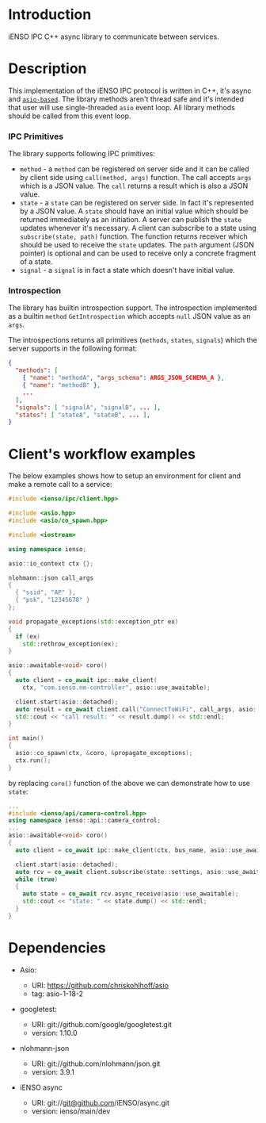Introduction
============

iENSO IPC C++ async library to communicate between services.

Description
===========

This implementation of the iENSO IPC protocol is written in C++, it's async and [`asio-based`](https://think-async.com/Asio/).
The library methods aren't thread safe and it's intended that user will use single-threaded `asio` event loop. All library methods should be called from this event loop.

### IPC Primitives
The library supports following IPC primitives:
- `method` - a `method` can be registered on server side and it can be called by client side using `call(method, args)` function. The call accepts `args` which is a JSON value. The `call` returns a result which is also a JSON value.
- `state` - a `state` can be registered on server side. In fact it's represented by a JSON value. A `state` should have an initial value which should be returned immediately as an initiation. A server can publish the `state` updates whenever it's necessary. A client can subscribe to a state using `subscribe(state, path)` function. The function returns receiver which should be used to receive the `state` updates. The `path` argument (JSON pointer) is optional and can be used to receive only a concrete fragment of a state.
- `signal` - a `signal` is in fact a state which doesn't have initial value.

### Introspection
The library has builtin introspection support. The introspection implemented as a builtin `method` `GetIntrospection` which accepts `null` JSON value as an `args`.

The introspections returns all primitives (`methods`, `states`, `signals`) which the server supports in the following format:
```json
{
  "methods": [
    { "name": "methodA", "args_schema": ARGS_JSON_SCHEMA_A },
    { "name": "methodB" },
    ...
  ],
  "signals": [ "signalA", "signalB", ... ],
  "states": [ "stateA", "stateB", ... ],
}
```

Client's workflow examples
=================

The below examples shows how to setup an environment for client and make a remote call to a service:
```c++
#include <ienso/ipc/client.hpp>

#include <asio.hpp>
#include <asio/co_spawn.hpp>

#include <iostream>

using namespace ienso;

asio::io_context ctx {};

nlohmann::json call_args
{
  { "ssid", "AP" },
  { "psk", "12345678" }
};

void propagate_exceptions(std::exception_ptr ex)
{
  if (ex)
    std::rethrow_exception(ex);
}

asio::awaitable<void> coro()
{
  auto client = co_await ipc::make_client(
    ctx, "com.ienso.nm-controller", asio::use_awaitable);

  client.start(asio::detached);
  auto result = co_await client.call("ConnectToWiFi", call_args, asio::use_awaitable);
  std::cout << "call result: " << result.dump() << std::endl;
}

int main()
{
  asio::co_spawn(ctx, &coro, &propagate_exceptions);
  ctx.run();
}

```

by replacing `coro()` function of the above we can demonstrate how to use `state`:
```c++
...
#include <ienso/api/camera-control.hpp>
using namespace ienso::api::camera_control;
...
asio::awaitable<void> coro()
{
  auto client = co_await ipc::make_client(ctx, bus_name, asio::use_awaitable);

  client.start(asio::detached);
  auto rcv = co_await client.subscribe(state::settings, asio::use_awaitable);
  while (true)
  {
    auto state = co_await rcv.async_receive(asio::use_awaitable);
    std::cout << "state: " << state.dump() << std::endl;
  }
}
```

Dependencies
============

* Asio:

  - URI: https://github.com/chriskohlhoff/asio
  - tag: asio-1-18-2

* googletest:

  - URI: git://github.com/google/googletest.git
  - version: 1.10.0

* nlohmann-json

  - URI: git://github.com/nlohmann/json.git
  - version: 3.9.1

* iENSO async

  - URI: git://git@github.com/iENSO/async.git
  - version: ienso/main/dev
